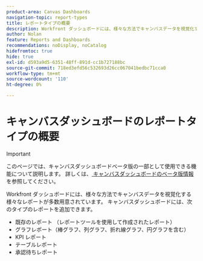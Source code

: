 ```yaml
---
product-area: Canvas Dashboards
navigation-topic: report-types
title: レポートタイプの概要
description: Workfront ダッシュボードには、様々な方法でキャンバスデータを視覚化する様々なレポートが多数用意されています。
author: Nolan
feature: Reports and Dashboards
recommendations: noDisplay, noCatalog
hidefromtoc: true
hide: true
exl-id: d593a9d5-6351-48ff-891d-cc1b727188bc
source-git-commit: 718ed3efd56c532693d26cc067041bedbc71cca0
workflow-type: tm+mt
source-wordcount: '110'
ht-degree: 0%

---
```


# キャンバスダッシュボードのレポートタイプの概要

>[!IMPORTANT]
>
>このページでは、キャンバスダッシュボードベータ版の一部として使用できる機能について説明します。 詳しくは、[ キャンバスダッシュボードのベータ版情報 ](/help/quicksilver/product-announcements/betas/canvas-dashboards-beta/canvas-dashboards-beta-information.md) を参照してください。

Workfront ダッシュボードには、様々な方法でキャンバスデータを視覚化する様々なレポートが多数用意されています。 キャンバスダッシュボードには、次のタイプのレポートを追加できます。

* 既存のレポート （レポートツールを使用して作成されたレポート）
* グラフレポート（棒グラフ、列グラフ、折れ線グラフ、円グラフを含む）
* KPI レポート
* テーブルレポート
* 承認待ちレポート

